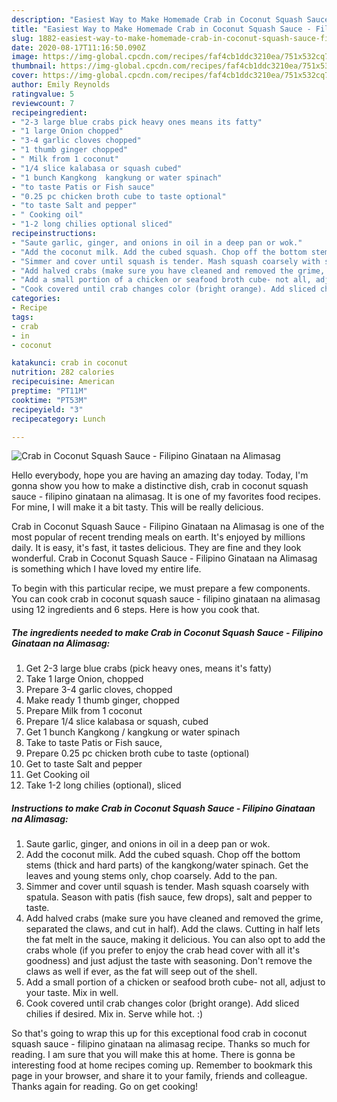 ```yaml
---
description: "Easiest Way to Make Homemade Crab in Coconut Squash Sauce - Filipino Ginataan na Alimasag"
title: "Easiest Way to Make Homemade Crab in Coconut Squash Sauce - Filipino Ginataan na Alimasag"
slug: 1882-easiest-way-to-make-homemade-crab-in-coconut-squash-sauce-filipino-ginataan-na-alimasag
date: 2020-08-17T11:16:50.090Z
image: https://img-global.cpcdn.com/recipes/faf4cb1ddc3210ea/751x532cq70/crab-in-coconut-squash-sauce-filipino-ginataan-na-alimasag-recipe-main-photo.jpg
thumbnail: https://img-global.cpcdn.com/recipes/faf4cb1ddc3210ea/751x532cq70/crab-in-coconut-squash-sauce-filipino-ginataan-na-alimasag-recipe-main-photo.jpg
cover: https://img-global.cpcdn.com/recipes/faf4cb1ddc3210ea/751x532cq70/crab-in-coconut-squash-sauce-filipino-ginataan-na-alimasag-recipe-main-photo.jpg
author: Emily Reynolds
ratingvalue: 5
reviewcount: 7
recipeingredient:
- "2-3 large blue crabs pick heavy ones means its fatty"
- "1 large Onion chopped"
- "3-4 garlic cloves chopped"
- "1 thumb ginger chopped"
- " Milk from 1 coconut"
- "1/4 slice kalabasa or squash cubed"
- "1 bunch Kangkong  kangkung or water spinach"
- "to taste Patis or Fish sauce"
- "0.25 pc chicken broth cube to taste optional"
- "to taste Salt and pepper"
- " Cooking oil"
- "1-2 long chilies optional sliced"
recipeinstructions:
- "Saute garlic, ginger, and onions in oil in a deep pan or wok."
- "Add the coconut milk. Add the cubed squash. Chop off the bottom stems (thick and hard parts) of the kangkong/water spinach. Get the leaves and young stems only, chop coarsely. Add to the pan."
- "Simmer and cover until squash is tender. Mash squash coarsely with spatula. Season with patis (fish sauce, few drops), salt and pepper to taste."
- "Add halved crabs (make sure you have cleaned and removed the grime, separated the claws, and cut in half). Add the claws. Cutting in half lets the fat melt in the sauce, making it delicious. You can also opt to add the crabs whole (if you prefer to enjoy the crab head cover with all it&#39;s goodness) and just adjust the taste with seasoning. Don&#39;t remove the claws as well if ever, as the fat will seep out of the shell."
- "Add a small portion of a chicken or seafood broth cube- not all, adjust to your taste. Mix in well."
- "Cook covered until crab changes color (bright orange). Add sliced chilies if desired. Mix in. Serve while hot. :)"
categories:
- Recipe
tags:
- crab
- in
- coconut

katakunci: crab in coconut 
nutrition: 282 calories
recipecuisine: American
preptime: "PT11M"
cooktime: "PT53M"
recipeyield: "3"
recipecategory: Lunch

---
```



![Crab in Coconut Squash Sauce - Filipino Ginataan na Alimasag](https://img-global.cpcdn.com/recipes/faf4cb1ddc3210ea/751x532cq70/crab-in-coconut-squash-sauce-filipino-ginataan-na-alimasag-recipe-main-photo.jpg)

Hello everybody, hope you are having an amazing day today. Today, I'm gonna show you how to make a distinctive dish, crab in coconut squash sauce - filipino ginataan na alimasag. It is one of my favorites food recipes. For mine, I will make it a bit tasty. This will be really delicious.

Crab in Coconut Squash Sauce - Filipino Ginataan na Alimasag is one of the most popular of recent trending meals on earth. It's enjoyed by millions daily. It is easy, it's fast, it tastes delicious. They are fine and they look wonderful. Crab in Coconut Squash Sauce - Filipino Ginataan na Alimasag is something which I have loved my entire life.




To begin with this particular recipe, we must prepare a few components. You can cook crab in coconut squash sauce - filipino ginataan na alimasag using 12 ingredients and 6 steps. Here is how you cook that.

<!--inarticleads1-->

##### The ingredients needed to make Crab in Coconut Squash Sauce - Filipino Ginataan na Alimasag:

1. Get 2-3 large blue crabs (pick heavy ones, means it&#39;s fatty)
1. Take 1 large Onion, chopped
1. Prepare 3-4 garlic cloves, chopped
1. Make ready 1 thumb ginger, chopped
1. Prepare  Milk from 1 coconut
1. Prepare 1/4 slice kalabasa or squash, cubed
1. Get 1 bunch Kangkong / kangkung or water spinach
1. Take to taste Patis or Fish sauce,
1. Prepare 0.25 pc chicken broth cube to taste (optional)
1. Get to taste Salt and pepper
1. Get  Cooking oil
1. Take 1-2 long chilies (optional), sliced




<!--inarticleads2-->

##### Instructions to make Crab in Coconut Squash Sauce - Filipino Ginataan na Alimasag:

1. Saute garlic, ginger, and onions in oil in a deep pan or wok.
1. Add the coconut milk. Add the cubed squash. Chop off the bottom stems (thick and hard parts) of the kangkong/water spinach. Get the leaves and young stems only, chop coarsely. Add to the pan.
1. Simmer and cover until squash is tender. Mash squash coarsely with spatula. Season with patis (fish sauce, few drops), salt and pepper to taste.
1. Add halved crabs (make sure you have cleaned and removed the grime, separated the claws, and cut in half). Add the claws. Cutting in half lets the fat melt in the sauce, making it delicious. You can also opt to add the crabs whole (if you prefer to enjoy the crab head cover with all it&#39;s goodness) and just adjust the taste with seasoning. Don&#39;t remove the claws as well if ever, as the fat will seep out of the shell.
1. Add a small portion of a chicken or seafood broth cube- not all, adjust to your taste. Mix in well.
1. Cook covered until crab changes color (bright orange). Add sliced chilies if desired. Mix in. Serve while hot. :)




So that's going to wrap this up for this exceptional food crab in coconut squash sauce - filipino ginataan na alimasag recipe. Thanks so much for reading. I am sure that you will make this at home. There is gonna be interesting food at home recipes coming up. Remember to bookmark this page in your browser, and share it to your family, friends and colleague. Thanks again for reading. Go on get cooking!
